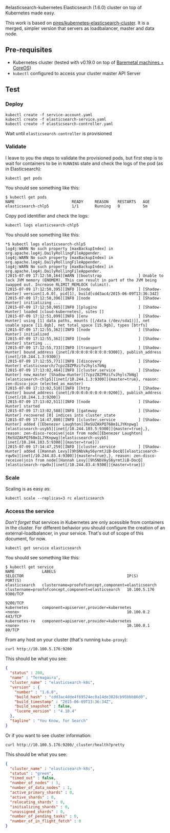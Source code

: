 #elasticsearch-kubernetes
Elasticsearch (1.6.0) cluster on top of Kubernetes made easy.

This work is based on [pires/kubernetes-elasticsearch-cluster](https://github.com/pires/kubernetes-elasticsearch-cluster). It is a merged, simpler version that servers as loadbalancer, master and data node.

## Pre-requisites

* Kubernetes cluster (tested with v0.19.0 on top of [Baremetal machines + CoreOS](https://github.com/GoogleCloudPlatform/kubernetes/blob/master/docs/getting-started-guides/coreos/bare_metal_offline.md))
* `kubectl` configured to access your cluster master API Server

## Test

### Deploy

```
kubectl create -f service-account.yaml
kubectl create -f elasticsearch-service.yaml
kubectl create -f elasticsearch-controller.yaml
```

Wait until `elasticsearch-controller` is provisioned

### Validate

I leave to you the steps to validate the provisioned pods, but first step is to wait for containers to be in ```RUNNING``` state and check the logs of the pod (as in Elasticsearch):

```
kubectl get pods
```

You should see something like this:

```
$ kubectl get pods
NAME                         READY     REASON    RESTARTS   AGE
elasticsearch-chlp5          1/1       Running   0          5m
```

Copy pod identifier and check the logs:

```
kubectl logs elasticsearch-chlp5
```

You should see something like this:

```
*$ kubectl logs elasticsearch-chlp5                                                                               
log4j:WARN No such property [maxBackupIndex] in org.apache.log4j.DailyRollingFileAppender.
log4j:WARN No such property [maxBackupIndex] in org.apache.log4j.DailyRollingFileAppender.
log4j:WARN No such property [maxBackupIndex] in org.apache.log4j.DailyRollingFileAppender.
[2015-07-09 17:12:50,164][WARN ][bootstrap                ] Unable to lock JVM memory (ENOMEM). This can result in part of the JVM being swapped out. Increase RLIMIT_MEMLOCK (ulimit).
[2015-07-09 17:12:50,395][INFO ][node                     ] [Shadow-Hunter] version[1.6.0], pid[1], build[cdd3ac4/2015-06-09T13:36:34Z]
[2015-07-09 17:12:50,396][INFO ][node                     ] [Shadow-Hunter] initializing ...
[2015-07-09 17:12:50,985][INFO ][plugins                  ] [Shadow-Hunter] loaded [cloud-kubernetes], sites []
[2015-07-09 17:12:51,099][INFO ][env                      ] [Shadow-Hunter] using [1] data paths, mounts [[/data (/dev/sda1)]], net usable_space [11.8gb], net total_space [15.9gb], types [btrfs]
[2015-07-09 17:12:55,362][INFO ][node                     ] [Shadow-Hunter] initialized
[2015-07-09 17:12:55,362][INFO ][node                     ] [Shadow-Hunter] starting ...
[2015-07-09 17:12:55,733][INFO ][transport                ] [Shadow-Hunter] bound_address {inet[/0:0:0:0:0:0:0:0:9300]}, publish_address {inet[/10.244.1.3:9300]}
[2015-07-09 17:12:55,771][INFO ][discovery                ] [Shadow-Hunter] elasticsearch/7cpzZ8ZPRzifvJhyls7bNg
[2015-07-09 17:13:02,464][INFO ][cluster.service          ] [Shadow-Hunter] new_master [Shadow-Hunter][7cpzZ8ZPRzifvJhyls7bNg][elasticsearch-chlp5][inet[/10.244.1.3:9300]]{master=true}, reason: zen-disco-join (elected_as_master)
[2015-07-09 17:13:02,510][INFO ][http                     ] [Shadow-Hunter] bound_address {inet[/0:0:0:0:0:0:0:0:9200]}, publish_address {inet[/10.244.1.3:9200]}
[2015-07-09 17:13:02,511][INFO ][node                     ] [Shadow-Hunter] started
[2015-07-09 17:13:02,588][INFO ][gateway                  ] [Shadow-Hunter] recovered [0] indices into cluster_state
[2015-07-09 17:14:47,080][INFO ][cluster.service          ] [Shadow-Hunter] added {[Ebenezer Laughton][ReSUZAkPQ768m1LJYKnpwg][elasticsearch-usyb5][inet[/10.244.103.5:9300]]{master=true},}, reason: zen-disco-receive(join from node[[Ebenezer Laughton][ReSUZAkPQ768m1LJYKnpwg][elasticsearch-usyb5][inet[/10.244.103.5:9300]]{master=true}])
[2015-07-09 17:14:47,259][INFO ][cluster.service          ] [Shadow-Hunter] added {[Hannah Levy][9h5NbVAyS6yrmtJiB-DocQ][elasticsearch-rqw9x][inet[/10.244.83.4:9300]]{master=true},}, reason: zen-disco-receive(join from node[[Hannah Levy][9h5NbVAyS6yrmtJiB-DocQ][elasticsearch-rqw9x][inet[/10.244.83.4:9300]]{master=true}])
```

### Scale

Scaling is as easy as:

```
kubectl scale --replicas=3 rc elasticsearch
```

### Access the service

*Don't forget* that services in Kubernetes are only acessible from containers in the cluster. For different behavior you should configure the creation of an external-loadbalancer, in your service. That's out of scope of this document, for now.

```
kubectl get service elasticsearch
```

You should see something like this:

```
$ kubectl get service
NAME            LABELS                                               SELECTOR                                             IP(S)          PORT(S)
elasticsearch   clustername=proofofconcept,component=elasticsearch   clustername=proofofconcept,component=elasticsearch   10.100.5.176   9300/TCP
                                                                                                                                         9200/TCP
kubernetes      component=apiserver,provider=kubernetes              <none>                                               10.100.0.2     443/TCP
kubernetes-ro   component=apiserver,provider=kubernetes              <none>                                               10.100.0.1     80/TCP
```

From any host on your cluster (that's running `kube-proxy`):

```
curl http://10.100.5.176:9200
```

This should be what you see:

```json
{
  "status" : 200,
  "name" : "Termagaira",
  "cluster_name" : "elasticsearch-k8s",
  "version" : {
    "number" : "1.6.0",
    "build_hash" : "cdd3ac4dde4f69524ec0a14de3828cb95bbb86d0",
    "build_timestamp" : "2015-06-09T13:36:34Z",
    "build_snapshot" : false,
    "lucene_version" : "4.10.4"
  },
  "tagline" : "You Know, for Search"
}
```

Or if you want to see cluster information:

```
curl http://10.100.5.176:9200/_cluster/health?pretty
```

This should be what you see:

```json
{
  "cluster_name" : "elasticsearch-k8s",
  "status" : "green",
  "timed_out" : false,
  "number_of_nodes" : 3,
  "number_of_data_nodes" : 1,
  "active_primary_shards" : 0,
  "active_shards" : 0,
  "relocating_shards" : 0,
  "initializing_shards" : 0,
  "unassigned_shards" : 0,
  "number_of_pending_tasks" : 0,
  "number_of_in_flight_fetch" : 0
}
```
